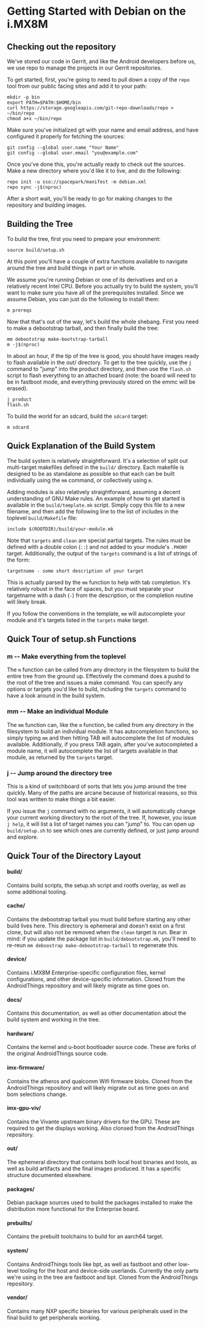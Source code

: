 # Getting Started with Debian on the i.MX8M

## Checking out the repository

We've stored our code in Gerrit, and like the Android developers before us, we
use repo to manage the projects in our Gerrit repositories.

To get started, first, you're going to need to pull down a copy of the `repo`
tool from our public facing sites and add it to your path:

```
mkdir -p bin
export PATH=$PATH:$HOME/bin
curl https://storage.googleapis.com/git-repo-downloads/repo > ~/bin/repo
chmod a+x ~/bin/repo
```

Make sure you've initialized git with your name and email address, and have
configured it properly for fetching the sources:

```
git config --global user.name "Your Name"
git config --global user.email "you@example.com"
```

Once you've done this, you're actually ready to check out the sources. Make a
new directory where you'd like it to live, and do the following:

```
repo init -u sso://spacepark/manifest -m debian.xml
repo sync -j$(nproc)
```

After a short wait, you'll be ready to go for making changes to the repository
and building images.


## Building the Tree

To build the tree, first you need to prepare your environment:

```
source build/setup.sh
```

At this point you'll have a couple of extra functions available to navigate
around the tree and build things in part or in whole.

We assume you're running Debian or one of its derivatives and on a relatively
recent Intel CPU. Before you actually try to build the system, you'll want to
make sure you have all of the prerequisites installed. Since we assume
Debian, you can just do the following to install them:

```
m prereqs
```

Now that that's out of the way, let's build the whole shebang. First you need
to make a debootstrap tarball, and then finally build the tree:

```
mm debootstrap make-bootstrap-tarball
m -j$(nproc)
```

In about an hour, if the tip of the tree is good, you should have images ready
to flash available in the out/ directory. To get to the tree quickly, use the
`j` command to "jump" into the product directory, and then use the `flash.sh`
script to flash everything to an attached board (note: the board will need to be
in fastboot mode, and everything previously stored on the emmc will be erased).

```
j product
flash.sh
```

To build the world for an sdcard, build the `sdcard` target:

```
m sdcard
```

## Quick Explanation of the Build System

The build system is relatively straightforward. It's a selection of split
out multi-target makefiles defined in the `build/` directory. Each makefile is
designed to be as standalone as possible so that each can be built individually
using the `mm` command, or collectively using `m`.

Adding modules is also relatively straightforward, assuming a decent
understanding of GNU Make rules. An example of how to get started is available
in the `build/template.mk` script. Simply copy this file to a new filename, and
then add the following line to the list of includes in the toplevel
`build/Makefile` file:

```
include $(ROOTDIR)/build/your-module.mk
```

Note that `targets` and `clean` are special partial targets. The rules must be
defined with a double colon (`::`) and not added to your module's `.PHONY`
target. Additionally, the output of the `targets` command is a list of strings
of the form:

```
targetname - some short description of your target
```

This is actually parsed by the `mm` function to help with tab completion. It's
relatively robust in the face of spaces, but you must separate your targetname
with a dash (`-`) from the description, or the completion routine will likely
break.

If you follow the conventions in the template, `mm` will autocomplete your
module and it's targets listed in the `targets` make target.

## Quick Tour of setup.sh Functions

### m -- Make everything from the toplevel

The `m` function can be called from any directory in the filesystem to build the
entire tree from the ground up. Effectively the command does a pushd to the root
of the tree and issues a make command. You can specify any options or targets
you'd like to build, including the `targets` command to have a look around in
the build system.

### mm -- Make an individual Module

The `mm` function can, like the `m` function, be called from any directory in
the filesystem to build an individual module. It has autocompletion functions,
so simply typing `mm` and then hitting TAB will autocomplete the list of modules
available. Additionally, if you press TAB again, after you've autocompleted a
module name, it will autocomplete the list of targets available in that module,
as returned by the `targets` target.

### j -- Jump around the directory tree

This is a kind of switchboard of sorts that lets you jump around the tree
quickly. Many of the paths are arcane because of historical reasons, so this
tool was written to make things a bit easier.

If you issue the `j` command with no arguments, it will automatically change
your current working directory to the root of the tree. If, however, you issue
`j help`, it will list a list of target names you can "jump" to. You can open up
`build/setup.sh` to see which ones are currently defined, or just jump around
and explore.

## Quick Tour of the Directory Layout

#### build/
Contains build scripts, the setup.sh script and rootfs overlay, as well as some
additional tooling.

#### cache/
Contains the debootstrap tarball you must build before starting any other build
lives here. This directory is ephemeral and doesn't exist on a first clone, but
will also not be removed when the `clean` target is run. Bear in mind: if you
update the package list in `build/debootstrap.mk`, you'll need to re-reun `mm
deboostrap make-debootstrap-tarball` to regenerate this.

#### device/
Contains i.MX8M Enterprise-specific configuration files, kernel configurations,
and other device-specific information. Cloned from the AndroidThings repository
and will likely migrate as time goes on.

#### docs/
Contains this documentation, as well as other documentation about the build
system and working in the tree.

#### hardware/
Contains the kernel and u-boot bootloader source code. These are forks of the
original AndroidThings source code.

#### imx-firmware/
Contains the atheros and qualcomm Wifi firmware blobs. Cloned from the
AndroidThings repository and will likely migrate out as time goes on and bom
selections change.

#### imx-gpu-viv/
Contains the Vivante upstream binary drivers for the GPU. These are required to
get the displays working. Also clonsed from the AndroidThings repository.

#### out/
The ephemeral directory that contains both local host binaries and tools, as
well as build artifacts and the final images produced. It has a specific
structure documented elsewhere.

#### packages/
Debian package sources used to build the packages installed to make the
distribution more functional for the Enterprise board.

#### prebuilts/
Contains the prebuilt toolchains to build for an aarch64 target.

#### system/
Contains AndroidThings tools like bpt, as well as fastboot and other low-level
tooling for the host and device-side userlands. Currently the only parts we're
using in the tree are fastboot and bpt. Cloned from the AndroidThings
repository.

#### vendor/
Contains many NXP specific binaries for various peripherals used in the final
build to get peripherals working.
